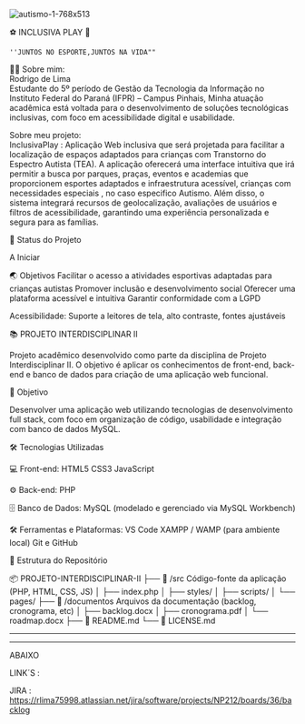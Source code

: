 ![autismo-1-768x513](https://github.com/user-attachments/assets/9df0fb29-e422-437f-bf45-e4d434144521)        

  ⚽ INCLUSIVA PLAY 🎨


    ''JUNTOS NO ESPORTE,JUNTOS NA VIDA""    
      
👨‍🎓 Sobre mim:  
Rodrigo de Lima  
Estudante do 5º período de Gestão da Tecnologia da Informação no Instituto Federal do Paraná (IFPR) – Campus Pinhais, 
Minha atuação acadêmica está voltada para o desenvolvimento de soluções tecnológicas inclusivas, com foco em acessibilidade digital e usabilidade.
    
Sobre meu projeto:    
InclusivaPlay : Aplicação Web inclusiva que será projetada para facilitar a localização de espaços adaptados para crianças com Transtorno do Espectro Autista (TEA). 
A aplicação oferecerá uma interface intuitiva que irá permitir a busca por parques, praças, eventos e academias que proporcionem esportes adaptados e infraestrutura acessível,
crianças com necessidades especiais , no caso especifico Autismo.
Além disso, o sistema integrará recursos de geolocalização, avaliações de usuários e filtros de acessibilidade, garantindo uma experiência personalizada e segura para as famílias.
  
🎯 Status do Projeto  

A Iniciar
  
🌏 Objetivos
Facilitar o acesso a atividades esportivas adaptadas para crianças autistas
Promover inclusão e desenvolvimento social
Oferecer uma plataforma acessível e intuitiva
Garantir conformidade com a LGPD
  



Acessibilidade: Suporte a leitores de tela, alto contraste, fontes ajustáveis




📚 PROJETO INTERDISCIPLINAR II

Projeto acadêmico desenvolvido como parte da disciplina de Projeto Interdisciplinar II. O objetivo é aplicar os conhecimentos de front-end, back-end e banco de dados para criação de uma aplicação web funcional.



🚀 Objetivo

Desenvolver uma aplicação web utilizando tecnologias de desenvolvimento full stack, com foco em organização de código, usabilidade e integração com banco de dados MySQL.


🛠️ Tecnologias Utilizadas

💻 Front-end:
HTML5
CSS3
JavaScript

⚙️ Back-end:
PHP

🗄️ Banco de Dados:
MySQL (modelado e gerenciado via MySQL Workbench)

🛠️ Ferramentas e Plataformas:
VS Code
XAMPP / WAMP (para ambiente local)
Git e GitHub



📁 Estrutura do Repositório


📦 PROJETO-INTERDISCIPLINAR-II
├── 📁 /src               Código-fonte da aplicação (PHP, HTML, CSS, JS)
│   ├── index.php
│   ├── styles/
│   ├── scripts/
│   └── pages/
├── 📁 /documentos        Arquivos da documentação (backlog, cronograma, etc)
│   ├── backlog.docx
│   ├── cronograma.pdf
│   └── roadmap.docx
├── 📄 README.md
└── 📄 LICENSE.md

  



--------------------------------------------------------------------------------------------------------------------------

--------------------------------------------------------------------------------------------------------------------------

ABAIXO 

LINK´S :

JIRA :  https://rlima75998.atlassian.net/jira/software/projects/NP212/boards/36/backlog

